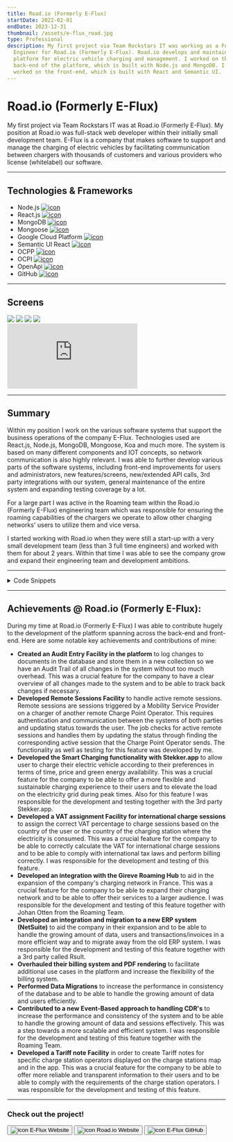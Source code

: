 ```yaml
---
title: Road.io (Formerly E-Flux)
startDate: 2022-02-01
endDate: 2023-12-31
thumbnail: /assets/e-flux_road.jpg
type: Professional
description: My first project via Team Rockstars IT was working as a Full-Stack
  Engineer for Road.io (Formerly E-Flux). Road.io develops and maintains a
  platform for electric vehicle charging and management. I worked on the
  back-end of the platform, which is built with Node.js and MongoDB. I also
  worked on the front-end, which is built with React and Semantic UI.
---
```

# Road.io (Formerly E-Flux)

My first project via Team Rockstars IT was at Road.io (Formerly E-Flux). My position at Road.io was full-stack web developer within their initially small development team. E-Flux is a company that makes software to support and manage the charging of electric vehicles by facilitating communication between chargers with thousands of customers and various providers who license (whitelabel) our software. 

- - -

## Technologies & Frameworks

<ul class="icon-list">
<li>Node.js <a href="https://nodejs.org/en"><img src="/assets/nodejs.png" alt="icon"></a></li>
<li>React.js <a href="https://react.dev/"><img src="/assets/react.png" alt="icon"></a></li>
<li>MongoDB <a href="https://www.mongodb.com/"><img src="/assets/mongodb.png" alt="icon"></a></li>
<li>Mongoose <a href="https://mongoosejs.com/"><img src="/assets/mongoose.png" alt="icon"></a></li>
<li>Google Cloud Platform <a href="https://cloud.google.com/"><img src="/assets/google-cloud-platform.png" alt="icon"></a></li>
<li>Semantic UI React <a href="https://react.semantic-ui.com/"><img src="/assets/semantic-ui-react.png" alt="icon"></a></li>
<li>OCPP <a href="https://openchargealliance.org/"><img src="/assets/ocpp.png" alt="icon"></a></li>
<li>OCPI <a href="https://evroaming.org/"><img src="/assets/ocpi.png" alt="icon"></a></li>
<li>OpenApi <a href="https://www.openapis.org/"><img src="/assets/openapi.png" alt="icon"></a></li>
<li>GitHub <a href="https://github.com/"><img src="/assets/github.png" alt="icon"></a></li>
</ul>

- - -

## Screens

<div class="images-grid">
<img src="/assets/dashboard.e-flux.io_.png" />
<img src="/assets/dashboard.e-flux.io_-1-.png" />
<img src="/assets/schermafbeelding-2024-01-25-163305.png" />
<img src="/assets/dsc00700.jpg" />
</div>

<div class="video-container"><iframe class="youtube-embed" src="https://www.youtube.com/embed/WZ2oaUdtNgc" frameBorder="0" allow="accelerometer; autoplay; clipboard-write; encrypted-media; gyroscope; picture-in-picture" allowFullScreen> </iframe></div>

- - -

## Summary

Within my position I work on the various software systems that support the business operations of the company E-Flux. Technologies used are React.js, Node.js, MongoDB, Mongoose, Koa and much more. The system is based on many different components and IOT concepts, so network communication is also highly relevant. I was able to further develop various parts of the software systems, including front-end improvements for users and administrators, new features/screens, new/extended API calls, 3rd party integrations with our system, general maintenance of the entire system and expanding testing coverage by a lot.

For a large part I was active in the Roaming team within the Road.io (Formerly E-Flux) engineering team which was responsible for ensuring the roaming capabilities of the chargers we operate to allow other charging networks' users to utilize them and vice versa.

I started working with Road.io when they were still a start-up with a very small development team (less than 3 full time engineers) and worked with them for about 2 years. Within that time I was able to see the company grow and expand their engineering team and development ambitions.

- - -

<details >
<summary>Code Snippets</summary>
<div>

The following are some code snippets of components of the software product I've worked on and am proud of. The snippets demonstrate clean, concise and powerful code. *(Code has been compacted in some cases).*

***CDR Service***\
This piece of code belongs to the CDR service of the back-end system of Road.io. A CDR is a Charge Detail Record and stores the details of a single session on an electric charger. The CDR service is responsible for certain actions involving CDRS such as creating, updating the price, marking as Accepted, Rejected etc. The file is written in typescript and a Event Driven Architecture was used to build this part of the system.

```typescript
interface CdrCreateArgs {
  cdrId: string;
  externalCdrId: string;
  source: CDRSource;
  contractId: string;
  startTime: Date;
  endTime: Date;
  evseId: string;
  powerType: PowerType;
  connectorId: number;
  cost: {
    currency: string;
    totalCost: string;
    totalEnergyCost?: string;
    totalFixedCost?: string;
    totalParkingCost?: string;
    totalReservationCost?: string;
  };
  chargingPeriods: [{ startTime: Date; dimension: { type: ChargingPeriod_Dimension_DimensionType; value: number } }];
  status?: CdrStatus;
}

interface CdrSearchArgs {
  cdrId?: string;
  externalCdrId?: string;
  source?: string;
  contractId?: string;
  evseId?: string;
  cost?: object;
  status?: CdrStatus;
  sort: {
    field: string;
    order: 'asc' | 'desc';
  };
  skip: number;
  limit: number;
  ids?: string[];
  id?: string;
  searchPhrase?: string;
  endTime?: object;
}

export class CdrStatusChangeException extends InputValidationException {
  constructor(statusFrom: CdrStatus, statusTo: CdrStatus) {
    super(
      `Cannot update CDR status from ${capitalize(statusFrom)} to ${capitalize(statusTo)}`,
      'CDR_STATUS_CHANGE_EXCEPTION'
    );
  }
}

export class CdrPricingEventException extends InputValidationException {
  constructor() {
    super('Cannot update price of a already billed CDR', 'CDR_PRICING_EVENT_EXCEPTION');
  }
}

export class CdrAlreadyExistsException extends MultipleIdenticalResourcesFoundException {
  constructor(cdrId: string) {
    super(`CDR with cdrId ${cdrId} already exists`);
  }
}

export async function emitNatsEvent(subject: string, message: AnyMessage) {
  try {
    const natsClient = container.resolve(NATSClient);
    await natsClient.publish(subject, Message.fromEvent(message));
  } catch (e) {
    logger.error(`Error while publishing CDRCostChangedEvent: ${e.message}`);
    throw new Error(`Failed to publish CDRCostChangedEvent event: ${e.message}`);
  }
}

@singleton()
export class CdrService {
  constructor(private readonly cdrRepository: CdrRepository) {}

  async getCdr(cdrId: string): Promise<Cdr> {
    const cdr = await this.cdrRepository.load(cdrId);
    if (!cdr) throw new EntityNotFoundError('CDR', cdrId);
    return this.mapToDomainModel(cdr);
  }

  async getCdrByCdrId(cdrId: string): Promise<Cdr> {
    const cdr = await this.cdrRepository.findOne({ cdrId });
    if (!cdr) throw new EntityNotFoundError('CDR', cdrId);
    return this.mapToDomainModel(cdr);
  }

  async create(cdr: CdrCreateArgs): Promise<Cdr> {
    const existingCdr = await this.cdrRepository.findOne({ cdrId: cdr.cdrId });

    if (existingCdr) {
      throw new CdrAlreadyExistsException(cdr.cdrId);
    }

    return this.mapToDomainModel(await this.cdrRepository.create(cdr));
  }

  async updatePrice(cdrId: string, totalCost: string): Promise<Cdr> {
    const currentCdr = await this.cdrRepository.load(cdrId);
    if (currentCdr.status === CdrStatus.BILLED) {
      throw new CdrPricingEventException();
    }
    currentCdr.cost.totalCost = totalCost;
    await this.cdrRepository.update(currentCdr);
    return this.mapToDomainModel(currentCdr);
  }

  async updateStatus(cdrId: string, status: CdrStatus): Promise<Cdr> {
    const currentCdr = await this.cdrRepository.load(cdrId);

    switch (currentCdr.status) {
      case status:
        return this.mapToDomainModel(currentCdr); // No change
      case CdrStatus.PENDING:
        if (status !== CdrStatus.ACCEPTED && status !== CdrStatus.REJECTED) {
          throw new CdrStatusChangeException(currentCdr.status, status); // Pending can only be changed to accepted or rejected
        }
        break;
      case CdrStatus.ACCEPTED:
        if (status !== CdrStatus.BILLED) throw new CdrStatusChangeException(currentCdr.status, status); // Accepted can only be changed to billed
        break;
      case CdrStatus.REJECTED:
      case CdrStatus.BILLED:
        throw new CdrStatusChangeException(currentCdr.status, status); // Cannot change status of a billed or rejected cdr
    }

    currentCdr.status = status;
    await this.cdrRepository.update(currentCdr);

    switch (status) {
      case CdrStatus.ACCEPTED:
        await emitNatsEvent(subjects.cdrStatusAccepted, new CDRAcceptedEvent({ cdrId: currentCdr.cdrId }));
        // TODO: Create CDR document in sessions collection (new state of the CDR is BILLED)
        break;
      case CdrStatus.REJECTED:
        await emitNatsEvent(
          subjects.cdrStatusRejected,
          new CDRRejectedEvent({ cdrId: currentCdr.cdrId, reason: CDRRejectionReason.CDR_REJECTION_REASON_UNSPECIFIED })
        );
        break;
    }

    return this.mapToDomainModel(currentCdr);
  }

  async update(cdrId: string, updatedCdr: Partial<Cdr>): Promise<Cdr> {
    const currentCdr = await this.cdrRepository.load(cdrId);
    Object.assign(currentCdr, updatedCdr);
    await this.cdrRepository.update(currentCdr);
    return this.mapToDomainModel(currentCdr);
  }

  async delete(cdrId: string): Promise<void> {
    return await this.cdrRepository.softDelete(cdrId);
  }

  async search(search: CdrSearchArgs): Promise<[Cdr[], number]> {
    const query: any = {};
    if (search.ids?.length) {
      query._id = { $in: search.ids };
    }

    ['id', 'cdrId', 'externalCdrId', 'source', 'contractId', 'evseId', 'cost', 'status', 'endTime']
      .filter((field) => search[field])
      .forEach((field) => (query[field] = search[field])); // Add search criteria to query

    if (search.searchPhrase) {
      const searchFields = ['cdrId', 'externalCdrId', 'contractId', 'evseId', 'source', 'status', 'location.name'];
      query.$or = searchFields.map((field) => ({
        [field]: { $regex: escapeRegExp(search.searchPhrase), $options: 'i' },
      }));
    }

    const cdrs: MongooseCdr[] = await this.cdrRepository.paginatedFind(query, {
      skip: search.skip,
      limit: search.limit,
      sortKey: search.sort.field,
      sortOrder: search.sort.order,
    });
    const numDocuments = await this.cdrRepository.count(query);

    return [cdrs.map((cdr) => this.mapToDomainModel(cdr)), numDocuments];
  }

  protected mapToDomainModel(document: MongooseCdr): Cdr {
    return {
      id: document._id,
      tokenId: document.tokenId,
      accountId: document.accountId,
      location: document.location,
      cdrId: document.cdrId,
      externalCdrId: document.externalCdrId,
      providerId: document.providerId,
      source: document.source,
      contractId: document.contractId,
      startTime: document.startTime,
      endTime: document.endTime,
      evseId: document.evseId,
      powerType: document.powerType,
      connectorId: document.connectorId,
      cost: document.cost,
      chargingPeriods: document.chargingPeriods,
      status: document.status,
      totalKwh: document.totalKwh,
    };
  }
}
```

**Audit-Entry Mongoose Schema**\
This code snippet showcases the Mongoose Schema for the Audit-Entry Model. Audit-Entries are responsible for logging changes to whatever other model in the database and store them in a new collection so we have an Audit Trail of all changes in the system without too much overhead.

```javascript
const schema = new mongoose.Schema(
  {
    requestUrl: { type: String, required: true },
    requestMethod: { type: String, required: true },
    routePrefix: { type: String },
    routeNormalizedPath: { type: String },
    activity: { type: String, required: true },
    objectBefore: { type: 'Mixed' },
    objectAfter: { type: 'Mixed' },
    objectId: { type: String },
    objectType: { type: String },
    type: { type: String },
    deletedAt: { type: Date },
    user: {
      type: ObjectId,
      ref: 'User',
      required: [() => this.credential === null, 'User is required if Credential is not set'],
    },
    credential: {
      type: ObjectId,
      ref: 'Credential',
      required: [() => this.user === null, 'Credential is required if User is not set'],
    },
    account: { type: ObjectId, ref: 'Account' },
    provider: { type: ObjectId, ref: 'Provider' },
    deleted: { type: 'Boolean', default: false },
  },
  {
    timestamps: true,
  }
);

schema.statics.getContextFields = function (ctx) {
  return {
    ...(ctx.state.authUser?.id ? { user: ctx.state.authUser?.id } : {}),
    ...(ctx.state.authUser?.accountId ? { account: ctx.state.authUser?.accountId } : {}),
    ...(ctx.state.authCredential?.id ? { credential: ctx.state.authCredential?.id } : {}),
    provider: ctx.state.provider?.id || ctx.state.authUser?.providerId,
    requestMethod: ctx.request.method,
    requestUrl: ctx.request.url,
    routeNormalizedPath: ctx.routerPath,
    routePrefix: ctx.router.opts.prefix,
  };
};

schema.statics.getObjectFields = function getObjectFields(object, fields = []) {
  const isMongooseDoc = object instanceof mongoose.Model;
  if (!isMongooseDoc) throw Error('AuditEntry.getObjectFields only works with mongoose documents');

  const objectFields = {
    objectId: object.id,
    objectType: object.constructor.modelName,
  };

  if (fields.length) {
    const { original, pathsModified, isNew } = object.$locals;
    const filteredPaths = isNew
      ? fields
      : intersection(pathsModified, fields).filter((field) => {
          if (!object.get(field)?.equals) return true;
          return !object.get(field).equals(get(original, field));
        });

    if (isNew) {
      objectFields.objectAfter = pick(object.toObject({ depopulate: true }), filteredPaths);
    } else {
      const after = pick(object.toObject({ depopulate: true }), filteredPaths);
      if (!isEmpty(after)) {
        const before = pick(original, filteredPaths);
        objectFields.objectAfter = after;
        objectFields.objectBefore = before;
      }
    }
  }

  return objectFields;
};

schema.statics.append = function (activity, ctx, { object, fields, type = 'audit trail', ...options }) {
  const fromContext = this.getContextFields(ctx);

  if (object) {
    options.objectType = object.constructor.modelName;
    const objectFields = this.getObjectFields(object, fields || this.getSchemaFields(object.constructor));
    Object.assign(options, objectFields, options);
  }

  if (isEmpty(options.objectAfter) && options.objectAfter !== undefined) {
    return; // don't append to the log if nothing changed
  }

  const user = options?.user || fromContext?.user;
  const credential = options?.credential || fromContext?.credential;

  return this.create({
    ...fromContext,
    activity,
    objectId: object?.id || options.objectId,
    objectType: options.objectType,
    objectBefore: options.objectBefore,
    objectAfter: options.objectAfter,
    type,
    user,
    credential,
    account: options?.account || fromContext?.account,
    provider: options?.provider || fromContext?.provider,
  });
};

schema.statics.getSchemaFields = function (model, excludeFields = []) {
  const excludedFields = ['_id', '__v', 'createdAt', 'deleted', ...excludeFields];
  return Object.keys(model.schema.obj).filter((field) => !excludedFields.includes(field));
};
```

To create an Audit Entry for a change to a document (E.g. a BillingPlan) the following piece of code can be used:

```javascript
    await this.auditEntryRepository.append('updated billingPlan', ctx, { object: currentBillingPlan });
```

Note that the developer experience of adding a new Audit Trail Entry is very simple and all complex logic is obfuscated in the Audit Entry Model.\
\
**Remote Sessions Status Handler**\
This file is triggered through a CRON job every minute to handle active remote sessions. Remote sessions are sessions triggered by a Mobility Service Provider on a changer of another remote Charge Point Operator. This requires authentication and communication between the systems of both parties and updating status towards the user. The job checks for remote sessions that are not Cancelled, Completed or Errored and handles them by updating the status through attempting to find the corresponding active session that the Charge Point Operator should've sent, otherwise it tries to find the corresponding Charge Detail Record indicating the charge session is done and updates the Remote Session accordingly.

```typescript
const maximumAgeForInactiveMinutes = config.get('MINIMUM_PAYMENT_AGE_FOR_INACTIVE_MINUTES', 'number') || 10;
export const maximumAgeForInactive = maximumAgeForInactiveMinutes * 60 * 1000;

const maximumAgeForActiveMinutes = config.get('MINIMUM_PAYMENT_AGE_FOR_ACTIVE_MINUTES', 'number') || 4320;
export const maximumAgeForActive = maximumAgeForActiveMinutes * 60 * 1000;

const stopSessionBackoffMinutes = config.get('REMOTE_SESSION_STOP_BACKOFF_MINUTES', 'number') || 5;
const stopSessionBackoff = stopSessionBackoffMinutes * 60 * 1000;

@singleton()
export class MspRemoteSessionStatusManager {
  constructor(
    private readonly remoteSessionService: MspRemoteSessionService,
    private readonly remoteSessionRepository: MspRemoteSessionRepository,
    private readonly mspSessionRepository: MspSessionRepository,
    private readonly activeSessionRepository: ActiveSessionRepository,
    private readonly paymentRepository: PaymentRepository,
    private readonly tokenRepository: TokenRepository
  ) {}

  async handleRemoteSessions() {
    const remoteSessions = this.remoteSessionRepository.findStream({
      status: { $nin: [RemoteSessionStatus.COMPLETED, RemoteSessionStatus.CANCELLED, RemoteSessionStatus.ERROR] },
    });

    for await (const remoteSession of remoteSessions) {
      logger.info(`Handling remote session ${remoteSession.id} with status ${remoteSession.status}`);
      try {
        await this.handleOngoingRemoteSessionStatus(remoteSession);
        await this.handleInactiveRemoteSession(remoteSession);
        await this.handleOldActiveRemoteSession(remoteSession);
      } catch (error) {
        await this.remoteSessionService.setError(remoteSession, error);
      }
    }
  }

  async handleOngoingRemoteSessionStatus(remoteSession: MspRemoteSession) {
    switch (remoteSession.status) {
      case RemoteSessionStatus.STARTING:
        await this.attemptToFindAndAttachActiveSession(remoteSession);
        break;
      case RemoteSessionStatus.ERROR: // We have a case when remote session can be marked as ERROR, but we still can receive CDR for it. (critical for PSP payments)
      case RemoteSessionStatus.STOPPING:
        if (!(await this.attemptToCompleteAsExcludedCPOSession(remoteSession))) {
          await this.attemptToFindAndAttachCDR(remoteSession);
        }
        break;
      case RemoteSessionStatus.ACTIVE:
        await this.handleActiveRemoteSession(remoteSession);
        break;
    }
  }

  private async handleActiveRemoteSession(remoteSession: MspRemoteSession) {
    if (remoteSession.activeSessionId) {
      const activeSession = await this.activeSessionRepository.findById(remoteSession.activeSessionId);
      if (activeSession.status === ActiveSessionStatus.COMPLETED) {
        await this.attemptToFindAndAttachCDR(remoteSession);
      }
      if (remoteSession.paymentId && remoteSession.transactionId) {
        await this.handlePaymentPreAuthLimit(activeSession, remoteSession);
      }
    }
    if (remoteSession.mspSessionId) {
      const cdr = await this.mspSessionRepository.findById(remoteSession.mspSessionId);
      await this.handleCDRFound(cdr, remoteSession);
    }
  }

  private async attemptToFindAndAttachActiveSession(remoteSession: MspRemoteSession) {
    const activeSession = await this.findActiveSession(remoteSession);
    if (activeSession) {
      await this.handleActiveSessionFound(activeSession, remoteSession);
    }
  }

  private async attemptToFindAndAttachCDR(remoteSession: MspRemoteSession) {
    const cdr = await this.findCDR(remoteSession);
    if (cdr) {
      await this.handleCDRFound(cdr, remoteSession);
    }
  }

  private async handleCDRFound(cdr: MongooseSession, remoteSession: MspRemoteSession) {
    return this.remoteSessionService.completeSession(cdr, remoteSession);
  }

  private async handleActiveSessionFound(activeSession: ActiveSession, remoteSession: MspRemoteSession) {
    if (([RemoteSessionStatus.STARTING, RemoteSessionStatus.PENDING] as string[]).includes(remoteSession.status)) {
      await this.remoteSessionService.setSessionActive(remoteSession, activeSession);
      return;
    }

    if (([RemoteSessionStatus.ACTIVE, RemoteSessionStatus.STOPPING] as string[]).includes(remoteSession.status)) {
      if (remoteSession.createdAt < new Date(Date.now() - maximumAgeForActive)) {
        await this.remoteSessionService.setError(
          remoteSession,
          new Error('Remote session is older than 3 days, but no Active Session or CDR was found.')
        );
      }
      return;
    }
  }

  private async preauthLimitReached(activeSession: ActiveSession, remoteSession: MspRemoteSession): Promise<boolean> {
    if (!activeSession.currentTotal) return false; // no total to compare to - likely haven't received any meter values yet

    const payment = await this.paymentRepository.findById(remoteSession.paymentId);
    const vatPercentage = activeSession.vatInfo?.['vatPercentage'];

    let sessionTotal = activeSession.currentTotal;
    if (vatPercentage) {
      sessionTotal = sessionTotal * (vatPercentage / 100 + 1); // apply VAT if we can
    }

    return (
      payment.status === PaymentStatus.PREAUTH_ACCEPTED && // ensure the payment is in the correct state
      payment.preauthAmount > 0 && // ensure we have a valid preauth amount
      sessionTotal > payment.preauthAmount * 0.95 // within 5% of preauth limit
    );
  }

  private async findCDR(remoteSession: RemoteSession) {
    const { activeSessionId, infraProviderId, transactionId: externalId } = remoteSession;
    const activeSession = await this.activeSessionRepository.findById(activeSessionId);
    const tokenContractId = activeSession?.rawRecord?.auth_id;

    const cdr = await this.mspSessionRepository.findOne(
      {
        externalId,
        infraProviderId,
        remoteSessionId: { $exists: false },
        deleted: false,
        providerContext: 'msp',
        invoiceId: { $exists: false },
        ...(tokenContractId && { tokenContractId }),
      },
      undefined,
      { sort: { createdAt: -1 } }
    );
    return cdr || null;
  }

  private async findActiveSession(remoteSession: MspRemoteSession) {
    const token = await this.tokenRepository.findById(remoteSession.tokenId);
    const activeSession = await this.activeSessionRepository.findOne(
      {
        infraProviderId: remoteSession.partyId,
        deleted: false,
        status: ActiveSessionStatus.ACTIVE,
        remoteSessionId: { $exists: false },
        tokenId: remoteSession.tokenId,
        userId: token.userId,
      },
      { sort: { createdAt: -1 } }
    );
    return activeSession || null;
  }

  async handleInactiveRemoteSession(remoteSession: MspRemoteSession) {
    if (remoteSession.statusChangedAt < new Date(Date.now() - maximumAgeForInactive)) {
      switch (remoteSession.status) {
        case RemoteSessionStatus.PENDING:
        case RemoteSessionStatus.STARTING: {
          await this.remoteSessionService.cancelSession(
            remoteSession,
            MspRemoteSessionCancelledReason.NO_ACTIVE_SESSION_RECEIVED
          );
          break;
        }
        case RemoteSessionStatus.STOPPING: {
          const errorMessage = `Session status has been in ${remoteSession.status} more than ${maximumAgeForInactiveMinutes} minutes, aborting`;
          await this.remoteSessionService.setError(remoteSession, new Error(errorMessage));
        }
      }
    }
  }

  async handleOldActiveRemoteSession(remoteSession: MspRemoteSession) {
    if (remoteSession.createdAt < new Date(Date.now() - maximumAgeForActive)) {
      switch (remoteSession.status) {
        case RemoteSessionStatus.ACTIVE:
        case RemoteSessionStatus.STOPPING: {
          const errorMessage = `Remote session is older than ${
            maximumAgeForActiveMinutes / 60 / 24
          } days, but no Active Session or CDR was found.`;
          await this.remoteSessionService.setError(remoteSession, new Error(errorMessage));
        }
      }
    }
  }

  private async handlePaymentPreAuthLimit(activeSession: ActiveSession, remoteSession: MspRemoteSession) {
    const preauthReached = await this.preauthLimitReached(activeSession, remoteSession);
    const shouldAttemptStop =
      !remoteSession.stopRequestedAt || remoteSession.stopRequestedAt < new Date(Date.now() - stopSessionBackoff);

    if (preauthReached && shouldAttemptStop) {
      await this.remoteSessionService.stopSession({ remoteSessionId: remoteSession.id, skipUserCheck: true });
    }
  }

  private async attemptToCompleteAsExcludedCPOSession(remoteSession: MspRemoteSession): Promise<boolean> {
    try {
      return this.remoteSessionService.checkAndCompleteExcludedSession(remoteSession);
    } catch (e) {
      logger.error(`Error in completing excluded remote sessions`);
      return false;
    }
  }
}
```

</div>
</details>

- - -

## Achievements @ Road.io (Formerly E-Flux):

During my time at Road.io (Formerly E-Flux) I was able to contribute hugely to the development of the platform spanning across the back-end and front-end. Here are some notable key achievements and contributions of mine:

* **Created an Audit Entry Facility in the platform** to log changes to documents in the database and store them in a new collection so we have an Audit Trail of all changes in the system without too much overhead. This was a crucial feature for the company to have a clear overview of all changes made to the system and to be able to track back changes if necessary.
* **Developed Remote Sessions Facility** to handle active remote sessions. Remote sessions are sessions triggered by a Mobility Service Provider on a charger of another remote Charge Point Operator. This requires authentication and communication between the systems of both parties and updating status towards the user. The job checks for active remote sessions and handles them by updating the status through finding the corresponding active session that the Charge Point Operator sends. The functionality as well as testing for this feature was developed by me.
* **Developed the Smart Charging functionality with Stekker.app** to allow user to charge their electric vehicle according to their preferences in terms of time, price and green energy availability. This was a crucial feature for the company to be able to offer a more flexible and sustainable charging experience to their users and to elevate the load on the electricity grid during peak times. Also for this feature I was responsible for the development and testing together with the 3rd party Stekker.app.
* **Developed a VAT assignment Facility for international charge sessions** to assign the correct VAT percentage to charge sessions based on the country of the user or the country of the charging station where the electricity is consumed. This was a crucial feature for the company to be able to correctly calculate the VAT for international charge sessions and to be able to comply with international tax laws and perform billing correctly. I was responsible for the development and testing of this feature.
* **Developed an integration with the Gireve Roaming Hub** to aid in the expansion of the company's charging network in France. This was a crucial feature for the company to be able to expand their charging network and to be able to offer their services to a larger audience. I was responsible for the development and testing of this feature together with Johan Otten from the Roaming Team. 
* **Developed an integration and migration to a new ERP system (NetSuite)** to aid the company in their expansion and to be able to handle the growing amount of data, users and transactions/invoices in a more efficient way and to migrate away from the old ERP system. I was responsible for the development and testing of this feature together with a 3rd party called Rsult.
* **Overhauled their billing system and PDF rendering** to facilitate additional use cases in the platform and increase the flexibility of the billing system.
* **Performed Data Migrations** to increase the performance in consistency of the database and to be able to handle the growing amount of data and users efficiently.
* **Contributed to a new Event-Based approach to handling CDR's** to increase the performance and consistency of the system and to be able to handle the growing amount of data and sessions effectively. This was a step towards a more scalable and efficient system. I was responsible for the development and testing of this feature together with the Roaming Team.
* **Developed a Tariff note Facility** in order to create Tariff notes for specific charge station operators displayed on the charge stations map and in the app. This was a crucial feature for the company to be able to offer more reliable and transparent information to their users and to be able to comply with the requirements of the charge station operators. I was responsible for the development and testing of this feature.

- - -

### Check out the project!

[<button>![icon](/assets/e-flux-logo-150x150.jpeg) E-Flux Website</button>](https://e-flux.io/)
[<button>![icon](/assets/this_is_road_logo.jpg) Road.io Website</button>](https://road.io/)
[<button>![icon](/assets/github.png) E-Flux GitHub</button>](https://github.com/e-flux-platform)
